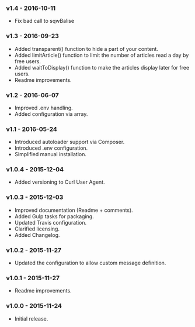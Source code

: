 ### v1.4 - 2016-10-11

* Fix bad call to sqwBalise

### v1.3 - 2016-09-23

* Added transparent() function to hide a part of your content.
* Added limitArticle() function to limit the number of articles read a day by free users.
* Added waitToDisplay() function to make the articles display later for free users.
* Readme improvements.

### v1.2 - 2016-06-07

* Improved .env handling.
* Added configuration via array.

### v1.1 - 2016-05-24

* Introduced autoloader support via Composer.
* Introduced .env configuration.
* Simplified manual installation.

### v1.0.4 - 2015-12-04

* Added versioning to Curl User Agent.

### v1.0.3 - 2015-12-03

* Improved documentation (Readme + comments).
* Added Gulp tasks for packaging.
* Updated Travis configuration.
* Clarified licensing.
* Added Changelog.

### v1.0.2 - 2015-11-27

* Updated the configuration to allow custom message definition.

### v1.0.1 - 2015-11-27

* Readme improvements.

### v1.0.0 - 2015-11-24

* Initial release.